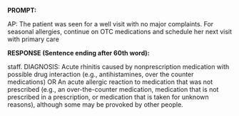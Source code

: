 **PROMPT:**

AP:  The patient was seen for a well visit with no major complaints. For seasonal allergies, continue on OTC medications and schedule her next visit with primary care

**RESPONSE (Sentence ending after 60th word):**

staff. DIAGNOSIS:  Acute rhinitis caused by nonprescription medication with possible drug interaction (e.g., antihistamines, over the counter medications)  OR  An acute allergic reaction to medication that was not prescribed (e.g., an over-the-counter medication, medication that is not prescribed in a prescription, or medication that is taken for unknown reasons), although some may be provoked by other people. 